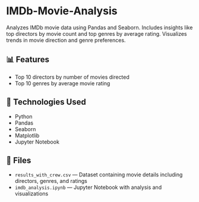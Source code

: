 # IMDb-Movie-Analysis
Analyzes IMDb movie data using Pandas and Seaborn. Includes insights like top directors by movie count and top genres by average rating. Visualizes trends in movie direction and genre preferences. 

## 📊 Features

- Top 10 directors by number of movies directed  
- Top 10 genres by average movie rating  

## 🧰 Technologies Used

- Python  
- Pandas  
- Seaborn  
- Matplotlib  
- Jupyter Notebook  

## 📂 Files

- `results_with_crew.csv` — Dataset containing movie details including directors, genres, and ratings  
- `imdb_analysis.ipynb` — Jupyter Notebook with analysis and visualizations  


